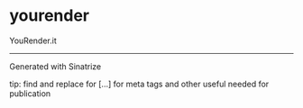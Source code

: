 # yourender

YouRender.it



---

Generated with Sinatrize

tip: find and replace for [...] for meta tags and other useful needed for publication